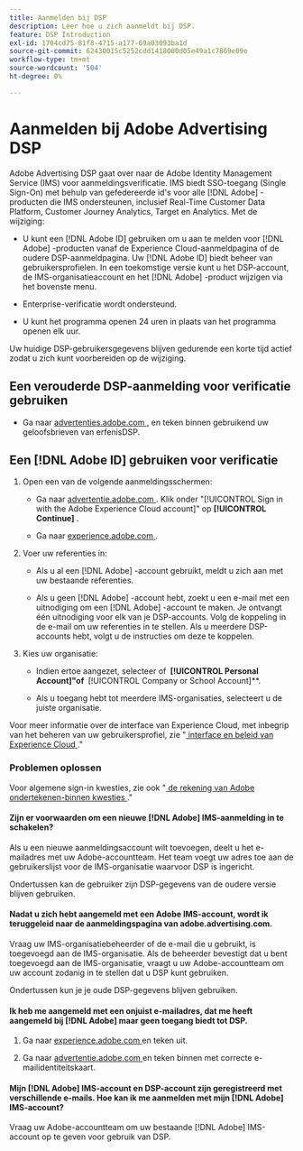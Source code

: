 ```yaml
---
title: Aanmelden bij DSP
description: Leer hoe u zich aanmeldt bij DSP.
feature: DSP Introduction
exl-id: 1704cd75-81f8-4715-a177-69a03093ba1d
source-git-commit: 62430015c5252cdd1418000d05e49a1c7869e09e
workflow-type: tm+mt
source-wordcount: '504'
ht-degree: 0%

---
```


# Aanmelden bij Adobe Advertising DSP

Adobe Advertising DSP gaat over naar de Adobe Identity Management Service (IMS) voor aanmeldingsverificatie. IMS biedt SSO-toegang (Single Sign-On) met behulp van gefedereerde id&#39;s voor alle [!DNL Adobe] -producten die IMS ondersteunen, inclusief Real-Time Customer Data Platform, Customer Journey Analytics, Target en Analytics. Met de wijziging:

* U kunt een [!DNL Adobe ID] gebruiken om u aan te melden voor [!DNL Adobe] -producten vanaf de Experience Cloud-aanmeldpagina of de oudere DSP-aanmeldpagina. Uw [!DNL Adobe ID] biedt beheer van gebruikersprofielen. In een toekomstige versie kunt u het DSP-account, de IMS-organisatieaccount en het [!DNL Adobe] -product wijzigen via het bovenste menu.

* Enterprise-verificatie wordt ondersteund.

* U kunt het programma openen 24 uren in plaats van het programma openen elk uur.

Uw huidige DSP-gebruikersgegevens blijven gedurende een korte tijd actief zodat u zich kunt voorbereiden op de wijziging.

## Een verouderde DSP-aanmelding voor verificatie gebruiken

* Ga naar [ advertenties.adobe.com ](https://advertising.adobe.com), en teken binnen gebruikend uw geloofsbrieven van erfenisDSP.

## Een [!DNL Adobe ID] gebruiken voor verificatie

1. Open een van de volgende aanmeldingsschermen:

   * Ga naar [ advertentie.adobe.com ](https://advertising.adobe.com). Klik onder &quot;[!UICONTROL Sign in with the Adobe Experience Cloud account]&quot; op **[!UICONTROL Continue]** .

   * Ga naar [ experience.adobe.com ](https://experience.adobe.com).

1. Voer uw referenties in:

   * Als u al een [!DNL Adobe] -account gebruikt, meldt u zich aan met uw bestaande referenties.

   * Als u geen [!DNL Adobe] -account hebt, zoekt u een e-mail met een uitnodiging om een [!DNL Adobe] -account te maken. Je ontvangt één uitnodiging voor elk van je DSP-accounts. Volg de koppeling in de e-mail om uw referenties in te stellen. Als u meerdere DSP-accounts hebt, volgt u de instructies om deze te koppelen.

1. Kies uw organisatie:

   * Indien ertoe aangezet, selecteer of **&#x200B; [!UICONTROL Personal Account]&quot;of &#x200B;** [!UICONTROL Company or School Account]**.

   * Als u toegang hebt tot meerdere IMS-organisaties, selecteert u de juiste organisatie.

Voor meer informatie over de interface van Experience Cloud, met inbegrip van het beheren van uw gebruikersprofiel, zie &quot;[ interface en beleid van Experience Cloud ](https://experienceleague.adobe.com/nl/docs/core-services/interface/experience-cloud).&quot;

### Problemen oplossen

Voor algemene sign-in kwesties, zie ook &quot;[ de rekening van Adobe ondertekenen-binnen kwesties ](https://helpx.adobe.com/nl/manage-account/kb/account-password-sign-help.linkfree.html).&quot;

#### Zijn er voorwaarden om een nieuwe [!DNL Adobe] IMS-aanmelding in te schakelen?

Als u een nieuwe aanmeldingsaccount wilt toevoegen, deelt u het e-mailadres met uw Adobe-accountteam. Het team voegt uw adres toe aan de gebruikerslijst voor de IMS-organisatie waarvoor DSP is ingericht.

Ondertussen kan de gebruiker zijn DSP-gegevens van de oudere versie blijven gebruiken.

#### Nadat u zich hebt aangemeld met een Adobe IMS-account, wordt ik teruggeleid naar de aanmeldingspagina van adobe.advertising.com.

Vraag uw IMS-organisatiebeheerder of de e-mail die u gebruikt, is toegevoegd aan de IMS-organisatie. Als de beheerder bevestigt dat u bent toegevoegd aan de IMS-organisatie, vraagt u uw Adobe-accountteam om uw account zodanig in te stellen dat u DSP kunt gebruiken.

Ondertussen kun je je oude DSP-gegevens blijven gebruiken.

#### Ik heb me aangemeld met een onjuist e-mailadres, dat me heeft aangemeld bij [!DNL Adobe] maar geen toegang biedt tot DSP.

1. Ga naar [ experience.adobe.com ](https://experience.adobe.com) en teken uit.

1. Ga naar [ advertentie.adobe.com ](https://advertising.adobe.com) en teken binnen met correcte e-mailidentiteitskaart.

#### Mijn [!DNL Adobe] IMS-account en DSP-account zijn geregistreerd met verschillende e-mails. Hoe kan ik me aanmelden met mijn [!DNL Adobe] IMS-account?

Vraag uw Adobe-accountteam om uw bestaande [!DNL Adobe] IMS-account op te geven voor gebruik van DSP.
